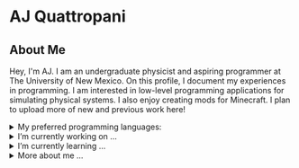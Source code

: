 # AJ Quattropani

## About Me
Hey, I'm AJ. I am an undergraduate physicist and aspiring programmer at The University of New Mexico. On this profile, I document my experiences in programming. I am interested in low-level programming applications for simulating physical systems. I also enjoy creating mods for Minecraft. I plan to upload more of new and previous work here!

<details>
<summary>My preferred programming languages:</summary>
  
| Rank | Languages |
|-----:|-----------|
|     1| C++       |
|     2| Python    |
|     3| Java      |

</details>

<details>
<summary>I’m currently working on ...</summary>
  
  ## Current Projects:
  
  - **uploading and revising previous coding projects as I get more used to GitHub.**
  - homework for my computational physics class.
  - a library where I can apply information I learned from my Combinatorics class in C++.
  - practicing/studying to recieve certification for C++ Programming.
  
</details>

<details>
<summary>I’m currently learning ...</summary>
  
  ## Learning:
  
  - Basics of writing C++ for performance.
  - Development with Python.
  - How to use Linux.
  
</details>


<details>
<summary>More about me ...</summary>
  
  ## Pronouns:

  - he/him, they/them

  ## Fun Facts:

  - I have been programming since I was in the 2nd grade.
  - My favorite video game is Minecraft.
  - My favorite animals are coyotes and raccoons.
  
</details>

<!--
**AJQuattropani/AJQuattropani** is a ✨ _special_ ✨ repository because its `README.md` (this file) appears on your GitHub profile.

Here are some ideas to get you started:

- 🔭 I’m currently working on ...
- 🌱 I’m currently learning ...
- 👯 I’m looking to collaborate on ...
- 🤔 I’m looking for help with ...
- 💬 Ask me about ...
- 📫 How to reach me: ...
- 😄 Pronouns: ...
- ⚡ Fun fact: ...
-->
